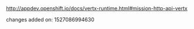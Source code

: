 http://appdev.openshift.io/docs/vertx-runtime.html#mission-http-api-vertx

 
 changes added on: 1527086994630